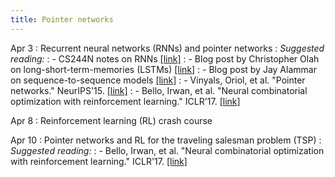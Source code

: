 ```yaml
---
title: Pointer networks
---
```


Apr 3
: Recurrent neural networks (RNNs) and pointer networks
: *Suggested reading:*
: - CS244N notes on RNNs [[link]](https://web.stanford.edu/class/cs224n/readings/cs224n-2019-notes05-LM_RNN.pdf)
: - Blog post by Christopher Olah on long-short-term-memories (LSTMs) [[link]](https://colah.github.io/posts/2015-08-Understanding-LSTMs/)
: - Blog post by Jay Alammar on sequence-to-sequence models [[link]](https://jalammar.github.io/visualizing-neural-machine-translation-mechanics-of-seq2seq-models-with-attention/)
: - Vinyals, Oriol, et al. "Pointer networks." NeurIPS'15. [[link]](https://papers.nips.cc/paper_files/paper/2015/file/29921001f2f04bd3baee84a12e98098f-Paper.pdf)
: - Bello, Irwan, et al. "Neural combinatorial optimization with reinforcement learning." ICLR'17. [[link]](https://arxiv.org/pdf/1611.09940.pdf)

Apr 8
: Reinforcement learning (RL) crash course

Apr 10
: Pointer networks and RL for the traveling salesman problem (TSP)
: *Suggested reading:*
: - Bello, Irwan, et al. "Neural combinatorial optimization with reinforcement learning." ICLR'17. [[link]](https://arxiv.org/pdf/1611.09940.pdf)
